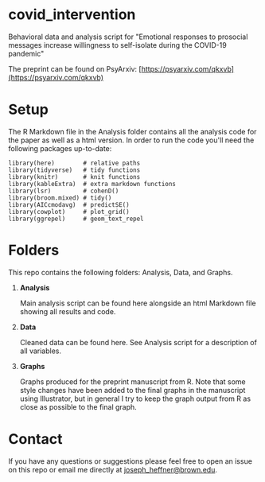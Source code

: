 # covid_intervention
Behavioral data and analysis script for "Emotional responses to prosocial messages increase willingness to self-isolate during the COVID-19 pandemic"

The preprint can be found on PsyArxiv: [https://psyarxiv.com/qkxvb](https://psyarxiv.com/qkxvb)

# Setup
The R Markdown file in the Analysis folder contains all the analysis code for the paper as well as a html version. In order to run the code you'll need the following packages up-to-date: 

```
library(here)        # relative paths
library(tidyverse)   # tidy functions
library(knitr)       # knit functions
library(kableExtra)  # extra markdown functions
library(lsr)         # cohenD()
library(broom.mixed) # tidy() 
library(AICcmodavg)  # predictSE()
library(cowplot)     # plot_grid()
library(ggrepel)     # geom_text_repel
```

# Folders
This repo contains the following folders: Analysis, Data, and Graphs. 

1. **Analysis**

   Main analysis script can be found here alongside an html Markdown file showing all results and code. 

2. **Data**

   Cleaned data can be found here. See Analysis script for a description of all variables. 

3. **Graphs**

   Graphs produced for the preprint manuscript from R. Note that some style changes have been added to the final graphs in the manuscript using Illustrator, but in general I try to keep the graph output from R as close as possible to the final graph. 

# Contact
If you have any questions or suggestions please feel free to open an issue on this repo or email me directly at joseph_heffner@brown.edu. 
